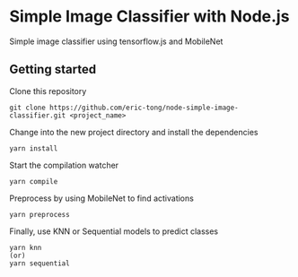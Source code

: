 # Simple Image Classifier with Node.js

Simple image classifier using tensorflow.js and MobileNet

## Getting started

Clone this repository

```
git clone https://github.com/eric-tong/node-simple-image-classifier.git <project_name>
```

Change into the new project directory and install the dependencies

```
yarn install
```

Start the compilation watcher

```
yarn compile
```

Preprocess by using MobileNet to find activations

```
yarn preprocess
```

Finally, use KNN or Sequential models to predict classes

```
yarn knn
(or)
yarn sequential
```
